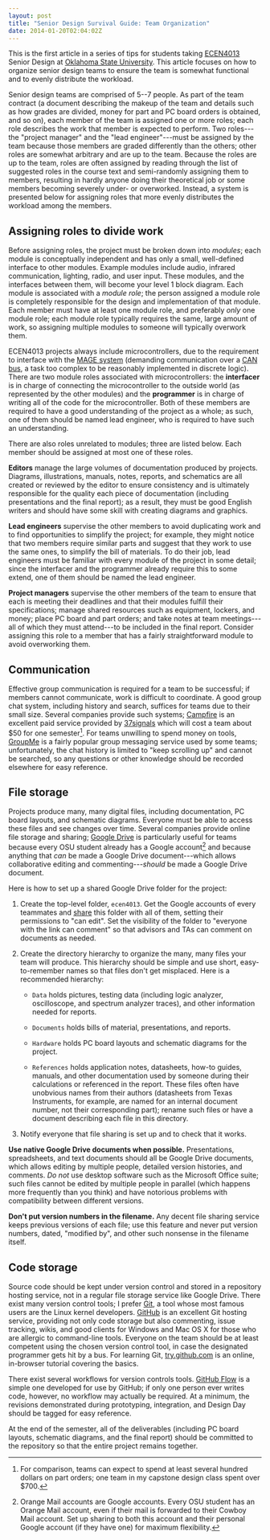 ```yaml
---
layout: post
title: "Senior Design Survival Guide: Team Organization"
date: 2014-01-20T02:04:02Z
---
```


This is the first article in a series of tips for students taking
[ECEN4013][] Senior Design at [Oklahoma State University][OSU]. This
article focuses on how to organize senior design teams to ensure the
team is somewhat functional and to evenly distribute the workload.

[ECEN4013]: http://ecen4013.okstate.edu/
[OSU]: http://okstate.edu/

Senior design teams are comprised of 5--7 people. As part of the
team contract (a document describing the makeup of the team and
details such as how grades are divided, money for part and PC board
orders is obtained, and so on), each member of the team is assigned
one or more roles; each role describes the work that member is
expected to perform. Two roles---the "project manager" and the "lead
engineer"---must be assigned by the team because those members are
graded differently than the others; other roles are somewhat arbitrary
and are up to the team. Because the roles are up to the team, roles
are often assigned by reading through the list of suggested roles in
the course text and semi-randomly assigning them to members, resulting
in hardly anyone doing their theoretical job or some members becoming
severely under- or overworked. Instead, a system is presented below for
assigning roles that more evenly distributes the workload among the
members.

## Assigning roles to divide work

Before assigning roles, the project must be broken down into *modules*;
each module is conceptually independent and has only a small,
well-defined interface to other modules. Example modules include
audio, infrared communication, lighting, radio, and user input. These
modules, and the interfaces between them, will become your level 1 block
diagram. Each module is associated with a *module role*; the person
assigned a module role is completely responsible for the design and
implementation of that module. Each member must have at least one module
role, and preferably *only* one module role; each module role typically
requires the same, large amount of work, so assigning multiple modules
to someone will typically overwork them.

ECEN4013 projects always include microcontrollers, due to the
requirement to interface with the [MAGE system][] (demanding
communication over a [CAN bus][], a task too complex to be reasonably
implemented in discrete logic). There are two module roles associated
with microcontrollers: the **interfacer** is in charge of connecting
the microcontroller to the outside world (as represented by the other
modules) and the **programmer** is in charge of writing all of the
code for the microcontroller. Both of these members are required to
have a good understanding of the project as a whole; as such, one of
them should be named lead engineer, who is required to have such an
understanding.

[CAN bus]: https://en.wikipedia.org/wiki/CAN_bus
[MAGE system]: http://mage.okstate.edu/

There are also roles unrelated to modules; three are listed below. Each
member should be assigned at most one of these roles.

**Editors** manage the large volumes of documentation produced by
projects. Diagrams, illustrations, manuals, notes, reports, and
schematics are all created or reviewed by the editor to ensure
consistency and is ultimately responsible for the quality each piece
of documentation (including presentations and the final report); as a
result, they must be good English writers and should have some skill
with creating diagrams and graphics.

**Lead engineers** supervise the other members to avoid duplicating work
and to find opportunities to simplify the project; for example, they
might notice that two members require similar parts and suggest that
they work to use the same ones, to simplify the bill of materials. To
do their job, lead engineers must be familiar with every module of
the project in some detail; since the interfacer and the programmer
already require this to some extend, one of them should be named the
lead engineer.

**Project managers** supervise the other members of the team to ensure
that each is meeting their deadlines and that their modules fulfill
their specifications; manage shared resources such as equipment,
lockers, and money; place PC board and part orders; and take notes at
team meetings---all of which they must attend---to be included in the
final report. Consider assigning this role to a member that has a fairly
straightforward module to avoid overworking them.

## Communication

Effective group communication is required for a team to be successful;
if members cannot communicate, work is difficult to coordinate. A
good group chat system, including history and search, suffices for
teams due to their small size. Several companies provide such systems;
[Campfire][] is an excellent paid service provided by [37signals][]
which will cost a team about $50 for one semester[^money]. For teams
unwilling to spend money on tools, [GroupMe][] is a fairly popular group
messaging service used by some teams; unfortunately, the chat history is
limited to "keep scrolling up" and cannot be searched, so any questions
or other knowledge should be recorded elsewhere for easy reference.

[37signals]: http://37signals.com/
[Campfire]: https://campfirenow.com/
[GroupMe]: https://groupme.com/

[^money]: For comparison, teams can expect to spend at least several
hundred dollars on part orders; one team in my capstone design class
spent over $700.

## File storage

Projects produce many, many digital files, including documentation,
PC board layouts, and schematic diagrams. Everyone must be able to
access these files and see changes over time. Several companies provide
online file storage and sharing; [Google Drive][] is particularly
useful for teams because every OSU student already has a Google
account[^osu-google] and because anything that *can* be made a
Google Drive document---which allows collaborative editing and
commenting---*should* be made a Google Drive document.

[Google Drive]: https://drive.google.com/

[^osu-google]: Orange Mail accounts are Google accounts. Every OSU
student has an Orange Mail account, even if their mail is forwarded to
their Cowboy Mail account. Set up sharing to both this account and their
personal Google account (if they have one) for maximum flexibility.

Here is how to set up a shared Google Drive folder for the project:

1. Create the top-level folder, `ecen4013`. Get the Google accounts of
  every teammates and [share][sharing] this folder with all of them,
  setting their permissions to "can edit". Set the visibility of the
  folder to "everyone with the link can comment" so that advisors and
  TAs can comment on documents as needed.

2. Create the directory hierarchy to organize the many, many files your
  team will produce. This hierarchy should be simple and use short,
  easy-to-remember names so that files don't get misplaced. Here is a
  recommended hierarchy:

    - `Data` holds pictures, testing data (including logic analyzer,
      oscilloscope, and spectrum analyzer traces), and other information
      needed for reports.

    - `Documents` holds bills of material, presentations, and reports.

    - `Hardware` holds PC board layouts and schematic diagrams for the
      project.

    - `References` holds application notes, datasheets, how-to guides,
      manuals, and other documentation used by someone during their
      calculations or referenced in the report. These files often
      have unobvious names from their authors (datasheets from Texas
      Instruments, for example, are named for an internal document
      number, not their corresponding part); rename such files or have a
      document describing each file in this directory.

3. Notify everyone that file sharing is set up and to check that it
  works.

[sharing]: https://support.google.com/drive/answer/2494886

[^pn]:  The part number is the distributor's part number; the project
manager should be able to paste the part number into the distributor's
website's search box and see exactly the part you wanted.
[^price]: The listed price be the total price, including price
breaks. (Type in the quantity into Digikey's or Mouser's part listing to
see the total price.)
[^qty]: The actual quantity to order, not the minimum required. (See the
paragraph on estimating how many spare parts to order.)
[^desc]: For simple parts (things like resistors) just saying the type
of part, value, and tolerance is sufficient (for example, "resistor
5kΩ 1%" or "capacitor 22μF 15%"). For other parts, include the
manufacturer's name, type of part, and any relevant values (for example,
"Texas Instruments microcontroller" or "Linear Technology adjustable
voltage regulator").

**Use native Google Drive documents when possible.** Presentations,
spreadsheets, and text documents should all be Google Drive documents,
which allows editing by multiple people, detailed version histories, and
comments. *Do not* use desktop software such as the Microsoft Office
suite; such files cannot be edited by multiple people in parallel (which
happens more frequently than you think) and have notorious problems with
compatibility between different versions.

**Don't put version numbers in the filename.** Any decent file sharing
service keeps previous versions of each file; use this feature and never
put version numbers, dated, "modified by", and other such nonsense in
the filename itself.

## Code storage

Source code should be kept under version control and stored in a
repository hosting service, not in a regular file storage service
like Google Drive. There exist many version control tools; I prefer
[Git][], a tool whose most famous users are the Linux kernel
developers. [GitHub][] is an excellent Git hosting service, providing
not only code storage but also commenting, issue tracking, wikis, and
good clients for Windows and Mac OS X for those who are allergic to
command-line tools. Everyone on the team should be at least competent
using the chosen version control tool, in case the designated programmer
gets hit by a bus. For learning Git, [try.github.com][] is an online,
in-browser tutorial covering the basics.

[Git]: http://git-scm.com/
[GitHub]: http://github.com/
[try.github.com]: http://try.github.com/

There exist several workflows for version controls tools. [GitHub
Flow][] is a simple one developed for use by GitHub; if only one person
ever writes code, however, no workflow may actually be required. At a
minimum, the revisions demonstrated during prototyping, integration, and
Design Day should be tagged for easy reference.

[GitHub Flow]: http://scottchacon.com/2011/08/31/github-flow.html

At the end of the semester, all of the deliverables (including PC board
layouts, schematic diagrams, and the final report) should be committed
to the repository so that the entire project remains together.
